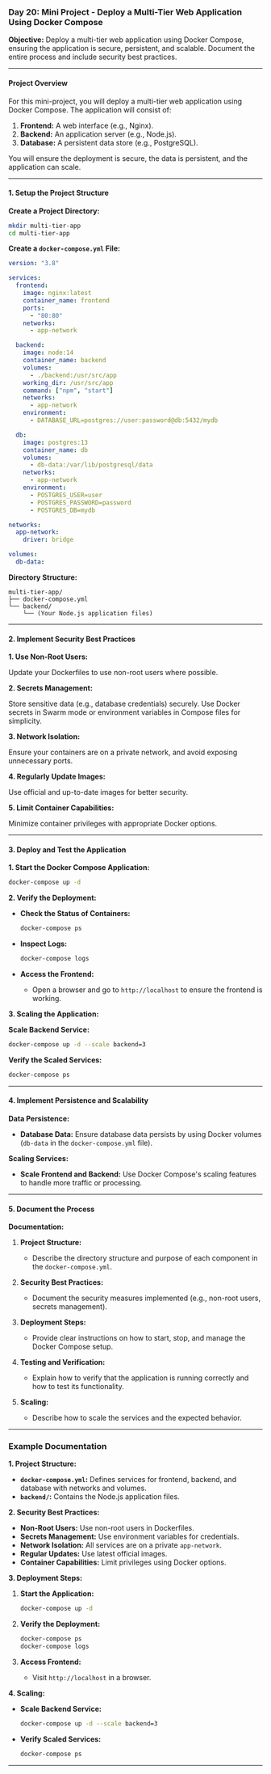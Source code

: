 ### Day 20: Mini Project - Deploy a Multi-Tier Web Application Using Docker Compose

**Objective:** Deploy a multi-tier web application using Docker Compose, ensuring the application is secure, persistent, and scalable. Document the entire process and include security best practices.

---

#### **Project Overview**

For this mini-project, you will deploy a multi-tier web application using Docker Compose. The application will consist of:

1. **Frontend:** A web interface (e.g., Nginx).
2. **Backend:** An application server (e.g., Node.js).
3. **Database:** A persistent data store (e.g., PostgreSQL).

You will ensure the deployment is secure, the data is persistent, and the application can scale.

---

#### **1. Setup the Project Structure**

**Create a Project Directory:**

```bash
mkdir multi-tier-app
cd multi-tier-app
```

**Create a `docker-compose.yml` File:**

```yaml
version: "3.8"

services:
  frontend:
    image: nginx:latest
    container_name: frontend
    ports:
      - "80:80"
    networks:
      - app-network

  backend:
    image: node:14
    container_name: backend
    volumes:
      - ./backend:/usr/src/app
    working_dir: /usr/src/app
    command: ["npm", "start"]
    networks:
      - app-network
    environment:
      - DATABASE_URL=postgres://user:password@db:5432/mydb

  db:
    image: postgres:13
    container_name: db
    volumes:
      - db-data:/var/lib/postgresql/data
    networks:
      - app-network
    environment:
      - POSTGRES_USER=user
      - POSTGRES_PASSWORD=password
      - POSTGRES_DB=mydb

networks:
  app-network:
    driver: bridge

volumes:
  db-data:
```

**Directory Structure:**

```
multi-tier-app/
├── docker-compose.yml
└── backend/
    └── (Your Node.js application files)
```

---

#### **2. Implement Security Best Practices**

**1. Use Non-Root Users:**

Update your Dockerfiles to use non-root users where possible.

**2. Secrets Management:**

Store sensitive data (e.g., database credentials) securely. Use Docker secrets in Swarm mode or environment variables in Compose files for simplicity.

**3. Network Isolation:**

Ensure your containers are on a private network, and avoid exposing unnecessary ports.

**4. Regularly Update Images:**

Use official and up-to-date images for better security.

**5. Limit Container Capabilities:**

Minimize container privileges with appropriate Docker options.

---

#### **3. Deploy and Test the Application**

**1. Start the Docker Compose Application:**

```bash
docker-compose up -d
```

**2. Verify the Deployment:**

- **Check the Status of Containers:**

  ```bash
  docker-compose ps
  ```

- **Inspect Logs:**

  ```bash
  docker-compose logs
  ```

- **Access the Frontend:**
  - Open a browser and go to `http://localhost` to ensure the frontend is working.

**3. Scaling the Application:**

**Scale Backend Service:**

```bash
docker-compose up -d --scale backend=3
```

**Verify the Scaled Services:**

```bash
docker-compose ps
```

---

#### **4. Implement Persistence and Scalability**

**Data Persistence:**

- **Database Data:** Ensure database data persists by using Docker volumes (`db-data` in the `docker-compose.yml` file).

**Scaling Services:**

- **Scale Frontend and Backend:** Use Docker Compose's scaling features to handle more traffic or processing.

---

#### **5. Document the Process**

**Documentation:**

1. **Project Structure:**

   - Describe the directory structure and purpose of each component in the `docker-compose.yml`.

2. **Security Best Practices:**

   - Document the security measures implemented (e.g., non-root users, secrets management).

3. **Deployment Steps:**

   - Provide clear instructions on how to start, stop, and manage the Docker Compose setup.

4. **Testing and Verification:**

   - Explain how to verify that the application is running correctly and how to test its functionality.

5. **Scaling:**
   - Describe how to scale the services and the expected behavior.

---

### **Example Documentation**

**1. Project Structure:**

- **`docker-compose.yml`:** Defines services for frontend, backend, and database with networks and volumes.
- **`backend/`:** Contains the Node.js application files.

**2. Security Best Practices:**

- **Non-Root Users:** Use non-root users in Dockerfiles.
- **Secrets Management:** Use environment variables for credentials.
- **Network Isolation:** All services are on a private `app-network`.
- **Regular Updates:** Use latest official images.
- **Container Capabilities:** Limit privileges using Docker options.

**3. Deployment Steps:**

1. **Start the Application:**

   ```bash
   docker-compose up -d
   ```

2. **Verify the Deployment:**

   ```bash
   docker-compose ps
   docker-compose logs
   ```

3. **Access Frontend:**
   - Visit `http://localhost` in a browser.

**4. Scaling:**

- **Scale Backend Service:**

  ```bash
  docker-compose up -d --scale backend=3
  ```

- **Verify Scaled Services:**

  ```bash
  docker-compose ps
  ```

---
